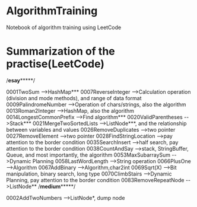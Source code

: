 # AlgorithmTraining
Notebook of algorithm training using LeetCode

# Summarization of the practise(LeetCode)

/******************************************esay***********************************************/

0001TwoSum                -->HashMap***
0007ReverseInteger        -->Calculation operation (division and mode methods), and range of data format
0009PalindromeNumber	  -->Operation of chars/strings, also the algorithm
0013Roman2Integer	  -->HashMap, also the algorithm
0014LongestCommonPrefix	  -->Find algorithm***
0020ValidParentheses      -->Stack***
0021MergeTwoSortedLists   -->ListNode***, and the relationship between variables and values
0026RemoveDuplicates      -->two pointer
0027RemoveElement         -->two pointer
0028FindStringLocation    -->pay attention to the border condition
0035SearchInsert          -->half search, pay attention to the border condition
0038CountAndSay           -->stack, StringBuffer, Queue, and most importantly, the algorithm
0053MaxSubarraySum        -->Dynamic Planning
0058LastWordLength        -->String operation
0066PlusOne               -->Algorithm
0067AddBinary             -->Algorithm,char2int
0069Sqrt(X)               -->Bit manipulation, binary search, long type
0070ClimbStairs           -->Dynamic Planning, pay attention to the border condition
0083RemoveRepeatNode      -->ListNode**
/******************************************medium***********************************************/

0002AddTwoNumbers         -->ListNode*, dump node
